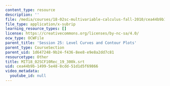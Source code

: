 ```yaml
---
content_type: resource
description: ''
file: /media/courses/18-02sc-multivariable-calculus-fall-2010/cea44b9b14995e488cdd51d1d5f69866_MIT18_02SCF10Rec_19_300k.vtt
file_type: application/x-subrip
learning_resource_types: []
license: https://creativecommons.org/licenses/by-nc-sa/4.0/
ocw_type: OCWFile
parent_title: 'Session 25: Level Curves and Contour Plots'
parent_type: CourseSection
parent_uid: 1d647248-9b24-f436-8ee8-e9e8a2dd7c81
resourcetype: Other
title: MIT18_02SCF10Rec_19_300k.srt
uid: cea44b9b-1499-5e48-8cdd-51d1d5f69866
video_metadata:
  youtube_id: null
---
```


